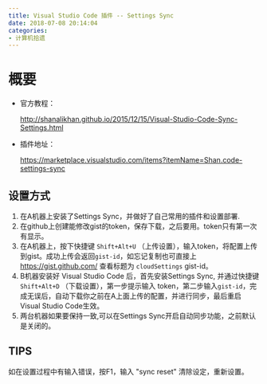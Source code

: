 ```yaml
---
title: Visual Studio Code 插件 -- Settings Sync
date: 2018-07-08 20:14:04
categories: 
- 计算机拾遗
---
```


# 概要
* 官方教程：

    http://shanalikhan.github.io/2015/12/15/Visual-Studio-Code-Sync-Settings.html

* 插件地址：

    https://marketplace.visualstudio.com/items?itemName=Shan.code-settings-sync

## 设置方式
1. 在A机器上安装了Settings Sync，并做好了自己常用的插件和设置部署.
2. 在github上创建能修改gist的token，保存下载，之后要用。token只有第一次有显示。
3. 在A机器上，按下快捷键 `Shift+Alt+U` （上传设置），输入token，将配置上传到gist。成功上传会返回`gist-id`，如忘记复制也可直接上  https://gist.github.com/ 查看标题为 `cloudSettings` gist-id。
4. B机器安装好 Visual Studio Code 后，首先安装Settings Sync, 并通过快捷键 `Shift+Alt+D` （下载设置），第一步提示输入 token，第二步输入`gist-id`，完成无误后，自动下载你之前在A上面上传的配置，并进行同步，最后重启Visual Studio Code生效。
5. 两台机器如果要保持一致,可以在Settings Sync开启自动同步功能，之前默认是关闭的。

## TIPS

如在设置过程中有输入错误，按F1，输入 "sync reset" 清除设定，重新设置。
